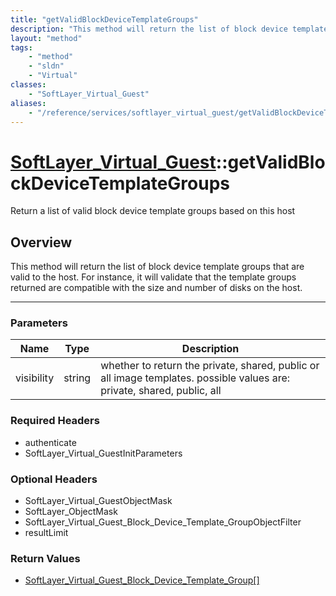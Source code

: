 ```yaml
---
title: "getValidBlockDeviceTemplateGroups"
description: "This method will return the list of block device template groups that are valid to the host. For instance, it will valid... "
layout: "method"
tags:
    - "method"
    - "sldn"
    - "Virtual"
classes:
    - "SoftLayer_Virtual_Guest"
aliases:
    - "/reference/services/softlayer_virtual_guest/getValidBlockDeviceTemplateGroups"
---
```

# [SoftLayer_Virtual_Guest](/reference/services/SoftLayer_Virtual_Guest)::getValidBlockDeviceTemplateGroups


Return a list of valid block device template groups based on this host


## Overview 
This method will return the list of block device template groups that are valid to the host. For instance, it will validate that the template groups returned are compatible with the size and number of disks on the host. 

-----

### Parameters 
|Name | Type | Description |
| --- | --- | --- |
|visibility| string| whether to return the private, shared, public or all image templates.  possible values are: private, shared, public, all|


### Required Headers
* authenticate
* SoftLayer_Virtual_GuestInitParameters


### Optional Headers
* SoftLayer_Virtual_GuestObjectMask
* SoftLayer_ObjectMask
* SoftLayer_Virtual_Guest_Block_Device_Template_GroupObjectFilter
* resultLimit

### Return Values
* <a href='/reference/datatypes/SoftLayer_Virtual_Guest_Block_Device_Template_Group'>SoftLayer_Virtual_Guest_Block_Device_Template_Group[] </a>




